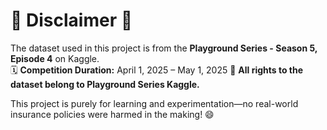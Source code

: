 # **🚨 Disclaimer 🚨**  
The dataset used in this project is from the **Playground Series - Season 5, Episode 4** on Kaggle.  
🗓️ **Competition Duration:**  April 1, 2025  – May 1, 2025
🔗 **All rights to the dataset belong to Playground Series Kaggle.**  

This project is purely for learning and experimentation—no real-world insurance policies were harmed in the making! 😄  
